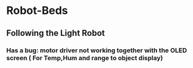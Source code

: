 # Robot-Beds

## Following the Light Robot

### Has a bug: motor driver not working together with the OLED screen ( For Temp,Hum and range to object display)
